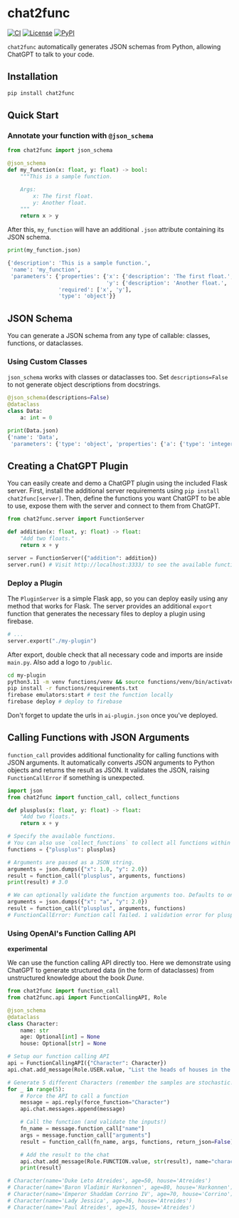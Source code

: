# chat2func

[![CI](https://github.com/ttumiel/chat2func/actions/workflows/ci.yml/badge.svg)](https://github.com/ttumiel/chat2func/actions/workflows/ci.yml)
[![License](https://img.shields.io/github/license/ttumiel/chat2func)](https://github.com/ttumiel/chat2func/blob/main/LICENSE.txt)
[![PyPI](https://img.shields.io/pypi/v/chat2func.svg)](https://pypi.org/project/chat2func/)


`chat2func` automatically generates JSON schemas from Python, allowing ChatGPT to talk to your code.

## Installation

```bash
pip install chat2func
```

## Quick Start

### Annotate your function with `@json_schema`

```python
from chat2func import json_schema

@json_schema
def my_function(x: float, y: float) -> bool:
    """This is a sample function.

    Args:
        x: The first float.
        y: Another float.
    """
    return x > y
```

After this, `my_function` will have an additional `.json` attribute containing its JSON schema.

```python
print(my_function.json)

{'description': 'This is a sample function.',
 'name': 'my_function',
 'parameters': {'properties': {'x': {'description': 'The first float.', 'type': 'number'},
                               'y': {'description': 'Another float.', 'type': 'number'}},
                'required': ['x', 'y'],
                'type': 'object'}}
```

## JSON Schema

You can generate a JSON schema from any type of callable: classes, functions, or dataclasses.

### Using Custom Classes

`json_schema` works with classes or dataclasses too. Set `descriptions=False` to not generate object descriptions from docstrings.

```python
@json_schema(descriptions=False)
@dataclass
class Data:
    a: int = 0

print(Data.json)
{'name': 'Data',
 'parameters': {'type': 'object', 'properties': {'a': {'type': 'integer'}}}}
```


## Creating a ChatGPT Plugin

You can easily create and demo a ChatGPT plugin using the included Flask server. First, install the additional server requirements using `pip install chat2func[server]`. Then, define the functions you want ChatGPT to be able to use, expose them with the server and connect to them from ChatGPT.

```python
from chat2func.server import FunctionServer

def addition(x: float, y: float) -> float:
    "Add two floats."
    return x + y

server = FunctionServer({"addition": addition})
server.run() # Visit http://localhost:3333/ to see the available functions.
```


### Deploy a Plugin

The `PluginServer` is a simple Flask app, so you can deploy easily using any method that works for Flask. The server provides an additional `export` function that generates the necessary files to deploy a plugin using firebase.

```python
# ...
server.export("./my-plugin")
```

After export, double check that all necessary code and imports are inside `main.py`. Also add a logo to `/public`.

```bash
cd my-plugin
python3.11 -m venv functions/venv && source functions/venv/bin/activate
pip install -r functions/requirements.txt
firebase emulators:start # test the function locally
firebase deploy # deploy to firebase
```

Don't forget to update the urls in `ai-plugin.json` once you've deployed.


## Calling Functions with JSON Arguments

`function_call` provides additional functionality for calling functions with JSON arguments. It automatically converts JSON arguments to Python objects and returns the result as JSON. It validates the JSON, raising `FunctionCallError` if something is unexpected.

```python
import json
from chat2func import function_call, collect_functions

def plusplus(x: float, y: float) -> float:
    "Add two floats."
    return x + y

# Specify the available functions.
# You can also use `collect_functions` to collect all functions within a scope.
functions = {"plusplus": plusplus}

# Arguments are passed as a JSON string.
arguments = json.dumps({"x": 1.0, "y": 2.0})
result = function_call("plusplus", arguments, functions)
print(result) # 3.0

# We can optionally validate the function arguments too. Defaults to on.
arguments = json.dumps({"x": "a", "y": 2.0})
result = function_call("plusplus", arguments, functions)
# FunctionCallError: Function call failed. 1 validation error for plusplus
```

### Using OpenAI's Function Calling API

**experimental**

We can use the function calling API directly too. Here we demonstrate using ChatGPT to generate structured data (in the form of dataclasses) from unstructured knowledge about the book _Dune_.

```python
from chat2func import function_call
from chat2func.api import FunctionCallingAPI, Role

@json_schema
@dataclass
class Character:
    name: str
    age: Optional[int] = None
    house: Optional[str] = None

# Setup our function calling API
api = FunctionCallingAPI({"Character": Character})
api.chat.add_message(Role.USER.value, "List the heads of houses in the Dune series. Give best estimates of age's where appropriate.")

# Generate 5 different Characters (remember the samples are stochastic!)
for _ in range(5):
    # Force the API to call a function
    message = api.reply(force_function="Character")
    api.chat.messages.append(message)

    # Call the function (and validate the inputs!)
    fn_name = message.function_call["name"]
    args = message.function_call["arguments"]
    result = function_call(fn_name, args, functions, return_json=False)

    # Add the result to the chat
    api.chat.add_message(Role.FUNCTION.value, str(result), name="character")
    print(result)

# Character(name='Duke Leto Atreides', age=50, house='Atreides')
# Character(name='Baron Vladimir Harkonnen', age=80, house='Harkonnen')
# Character(name='Emperor Shaddam Corrino IV', age=70, house='Corrino')
# Character(name='Lady Jessica', age=36, house='Atreides')
# Character(name='Paul Atreides', age=15, house='Atreides')
```
